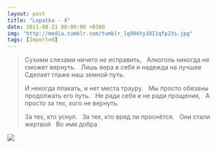 ```yaml
---
layout: post
title: "Lopatka - 4"
date: 2011-08-21 00:00:00 +0300
img: "http://media.tumblr.com/tumblr_lq904ty38I1qfp23s.jpg"
tags: [Imported]
---
```


> <span>Сухими слезами ничего не исправить,  
> Алкоголь никогда не сможет вернуть.  
> Лишь вера в себя и надежда на лучшее  
> Сделает глаже наш земной путь.  
> 
> И некогда плакать, и нет места трауру.  
> Мы просто обязаны продолжать его путь.  
> Не ради себя и не ради прощения,  
> А просто за тех, кого не вернуть. 
> 
> За тех, кто уснул.  
> За тех, кто вряд ли проснётся.  
> Они стали жертвой  
> Во имя добра</span>

<span>![](tumblr_lq904ty38I1qfp23s.jpg)
</span>